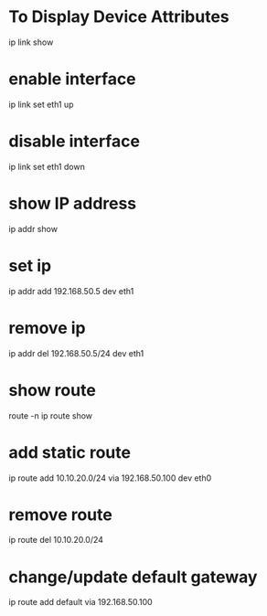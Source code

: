 # To Display Device Attributes
ip link show

# enable interface
ip link set eth1 up

# disable interface
ip link set eth1 down

# show IP address
ip addr show

# set ip
ip addr add 192.168.50.5 dev eth1

# remove ip
ip addr del 192.168.50.5/24 dev eth1

# show route
route -n
ip route show

# add static route
ip route add 10.10.20.0/24 via 192.168.50.100 dev eth0

# remove route
ip route del 10.10.20.0/24

# change/update default gateway
ip route add default via 192.168.50.100
